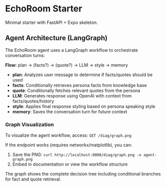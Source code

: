 # EchoRoom Starter

Minimal starter with FastAPI + Expo skeleton.

## Agent Architecture (LangGraph)

The EchoRoom agent uses a LangGraph workflow to orchestrate conversation turns:

**Flow:** plan → (facts?) → (quote?) → LLM → style → memory

- **plan**: Analyzes user message to determine if facts/quotes should be used
- **facts**: Conditionally retrieves persona facts from knowledge base  
- **quote**: Conditionally fetches relevant quotes from the persona
- **LLM**: Generates response using OpenAI with context from facts/quotes/history
- **style**: Applies final response styling based on persona speaking style
- **memory**: Saves the conversation turn for future context

### Graph Visualization

To visualize the agent workflow, access: `GET /diag/graph.png`

If the endpoint works (requires networkx/matplotlib), you can:
1. Save the PNG: `curl http://localhost:8000/diag/graph.png -o agent-graph.png`
2. Embed in documentation or view the workflow structure

The graph shows the complete decision tree including conditional branches for fact and quote retrieval.
